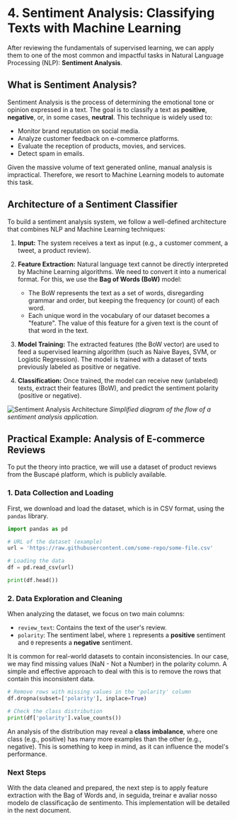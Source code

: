 
# 4. Sentiment Analysis: Classifying Texts with Machine Learning

After reviewing the fundamentals of supervised learning, we can apply them to one of the most common and impactful tasks in Natural Language Processing (NLP): **Sentiment Analysis**.

## What is Sentiment Analysis?

Sentiment Analysis is the process of determining the emotional tone or opinion expressed in a text. The goal is to classify a text as **positive**, **negative**, or, in some cases, **neutral**. This technique is widely used to:

-   Monitor brand reputation on social media.
-   Analyze customer feedback on e-commerce platforms.
-   Evaluate the reception of products, movies, and services.
-   Detect spam in emails.

Given the massive volume of text generated online, manual analysis is impractical. Therefore, we resort to Machine Learning models to automate this task.

## Architecture of a Sentiment Classifier

To build a sentiment analysis system, we follow a well-defined architecture that combines NLP and Machine Learning techniques:

1.  **Input:** The system receives a text as input (e.g., a customer comment, a tweet, a product review).

2.  **Feature Extraction:** Natural language text cannot be directly interpreted by Machine Learning algorithms. We need to convert it into a numerical format. For this, we use the **Bag of Words (BoW)** model:
    -   The BoW represents the text as a set of words, disregarding grammar and order, but keeping the frequency (or count) of each word.
    -   Each unique word in the vocabulary of our dataset becomes a "feature". The value of this feature for a given text is the count of that word in the text.

3.  **Model Training:** The extracted features (the BoW vector) are used to feed a supervised learning algorithm (such as Naive Bayes, SVM, or Logistic Regression). The model is trained with a dataset of texts previously labeled as positive or negative.

4.  **Classification:** Once trained, the model can receive new (unlabeled) texts, extract their features (BoW), and predict the sentiment polarity (positive or negative).

![Sentiment Analysis Architecture](https://i.imgur.com/9e9Z5gG.png) *Simplified diagram of the flow of a sentiment analysis application.*

## Practical Example: Analysis of E-commerce Reviews

To put the theory into practice, we will use a dataset of product reviews from the Buscapé platform, which is publicly available.

### 1. Data Collection and Loading

First, we download and load the dataset, which is in CSV format, using the `pandas` library.

```python
import pandas as pd

# URL of the dataset (example)
url = 'https://raw.githubusercontent.com/some-repo/some-file.csv'

# Loading the data
df = pd.read_csv(url)

print(df.head())
```

### 2. Data Exploration and Cleaning

When analyzing the dataset, we focus on two main columns:

-   `review_text`: Contains the text of the user's review.
-   `polarity`: The sentiment label, where `1` represents a **positive** sentiment and `0` represents a **negative** sentiment.

It is common for real-world datasets to contain inconsistencies. In our case, we may find missing values (NaN - Not a Number) in the polarity column. A simple and effective approach to deal with this is to remove the rows that contain this inconsistent data.

```python
# Remove rows with missing values in the 'polarity' column
df.dropna(subset=['polarity'], inplace=True)

# Check the class distribution
print(df['polarity'].value_counts())
```

An analysis of the distribution may reveal a **class imbalance**, where one class (e.g., positive) has many more examples than the other (e.g., negative). This is something to keep in mind, as it can influence the model's performance.

### Next Steps

With the data cleaned and prepared, the next step is to apply feature extraction with the Bag of Words and, in seguida, treinar e avaliar nosso modelo de classificação de sentimento. This implementation will be detailed in the next document.
